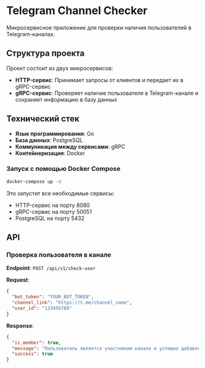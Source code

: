# Telegram Channel Checker

Микросервисное приложение для проверки наличия пользователей в Telegram-каналах.

## Структура проекта

Проект состоит из двух микросервисов:
- **HTTP-сервис**: Принимает запросы от клиентов и передает их в gRPC-сервис
- **gRPC-сервис**: Проверяет наличие пользователя в Telegram-канале и сохраняет информацию в базу данных

## Технический стек

- **Язык программирования**: Go
- **База данных**: PostgreSQL
- **Коммуникация между сервисами**: gRPC
- **Контейнеризация**: Docker


### Запуск с помощью Docker Compose

```bash
docker-compose up -d
```

Это запустит все необходимые сервисы:
- HTTP-сервис на порту 8080
- gRPC-сервис на порту 50051
- PostgreSQL на порту 5432

## API

### Проверка пользователя в канале

**Endpoint**: `POST /api/v1/check-user`

**Request**:
```json
{
  "bot_token": "YOUR_BOT_TOKEN",
  "channel_link": "https://t.me/channel_name",
  "user_id": "123456789"
}
```

**Response**:
```json
{
  "is_member": true,
  "message": "Пользователь является участником канала и успешно добавлен в БД",
  "success": true
}
```

